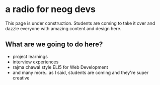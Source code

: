 # a radio for neog devs

This page is under construction. Students are coming to take it over and dazzle everyone with amazing content and design here.

## What are we going to do here?

- project learnings
- interview experiences
- rajma chawal style ELI5 for Web Development
- and many more.. as I said, students are coming and they're super creative
